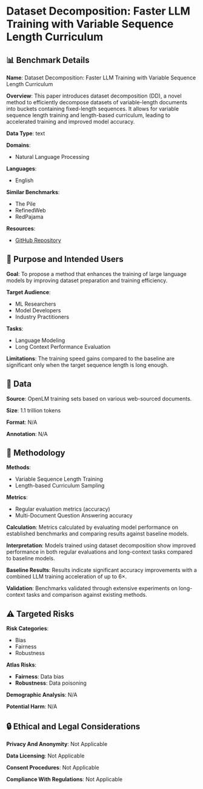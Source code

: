 # Dataset Decomposition: Faster LLM Training with Variable Sequence Length Curriculum

## 📊 Benchmark Details

**Name**: Dataset Decomposition: Faster LLM Training with Variable Sequence Length Curriculum

**Overview**: This paper introduces dataset decomposition (DD), a novel method to efficiently decompose datasets of variable-length documents into buckets containing fixed-length sequences. It allows for variable sequence length training and length-based curriculum, leading to accelerated training and improved model accuracy.

**Data Type**: text

**Domains**:
- Natural Language Processing

**Languages**:
- English

**Similar Benchmarks**:
- The Pile
- RefinedWeb
- RedPajama

**Resources**:
- [GitHub Repository](https://github.com/apple/ml-dataset-decomposition)

## 🎯 Purpose and Intended Users

**Goal**: To propose a method that enhances the training of large language models by improving dataset preparation and training efficiency.

**Target Audience**:
- ML Researchers
- Model Developers
- Industry Practitioners

**Tasks**:
- Language Modeling
- Long Context Performance Evaluation

**Limitations**: The training speed gains compared to the baseline are significant only when the target sequence length is long enough.

## 💾 Data

**Source**: OpenLM training sets based on various web-sourced documents.

**Size**: 1.1 trillion tokens

**Format**: N/A

**Annotation**: N/A

## 🔬 Methodology

**Methods**:
- Variable Sequence Length Training
- Length-based Curriculum Sampling

**Metrics**:
- Regular evaluation metrics (accuracy)
- Multi-Document Question Answering accuracy

**Calculation**: Metrics calculated by evaluating model performance on established benchmarks and comparing results against baseline models.

**Interpretation**: Models trained using dataset decomposition show improved performance in both regular evaluations and long-context tasks compared to baseline models.

**Baseline Results**: Results indicate significant accuracy improvements with a combined LLM training acceleration of up to 6×.

**Validation**: Benchmarks validated through extensive experiments on long-context tasks and comparison against existing methods.

## ⚠️ Targeted Risks

**Risk Categories**:
- Bias
- Fairness
- Robustness

**Atlas Risks**:
- **Fairness**: Data bias
- **Robustness**: Data poisoning

**Demographic Analysis**: N/A

**Potential Harm**: N/A

## 🔒 Ethical and Legal Considerations

**Privacy And Anonymity**: Not Applicable

**Data Licensing**: Not Applicable

**Consent Procedures**: Not Applicable

**Compliance With Regulations**: Not Applicable

